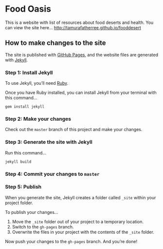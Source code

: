 
# Food Oasis

This is a website with list of resources about food deserts and health. You can view the site here…
http://tamurafatherree.github.io/fooddesert

## How to make changes to the site

The site is published with [GitHub Pages](https://pages.github.com), and the website files are generated with [Jekyll](http://jekyllrb.com).

### Step 1: Install Jekyll

To use Jekyll, you’ll need [Ruby](https://www.ruby-lang.org/en/documentation/installation/).

Once you have Ruby installed, you can install Jekyll from your terminal with this command…

```
gem install jekyll
```

### Step 2: Make your changes

Check out the `master` branch of this project and make your changes.

### Step 3: Generate the site with Jekyll

Run this command…

```
jekyll build
```

### Step 4: Commit your changes to `master`

### Step 5: Publish

When you generate the site, Jekyll creates a folder called `_site` within your project folder.

To publish your changes…

1. Move the `_site` folder out of your project to a temporary location.
2. Switch to the `gh-pages` branch.
3. Overwrite the files in your project with the contents of the `_site` folder.

Now push your changes to the `gh-pages` branch. And you’re done!
